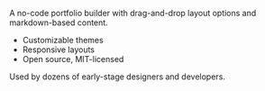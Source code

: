 A no-code portfolio builder with drag-and-drop layout options and markdown-based content.

- Customizable themes
- Responsive layouts
- Open source, MIT-licensed

Used by dozens of early-stage designers and developers.
